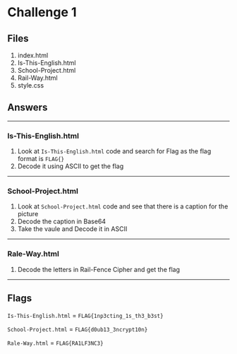 # Challenge 1


## Files
1. index.html
2. Is-This-English.html
3. School-Project.html
4. Rail-Way.html
5. style.css

## Answers

---
### Is-This-English.html

1. Look at `Is-This-English.html` code and search for Flag as the flag format is `FLAG{}`
2. Decode it using ASCII to get the flag

***
### School-Project.html

1. Look at `School-Project.html` code and see that there is a caption for the picture
2. Decode the caption in Base64 
3. Take the vaule and Decode it in ASCII

---
### Rale-Way.html

1. Decode the letters in Rail-Fence Cipher and get the flag

***


## Flags

`Is-This-English.html` = `FLAG{1np3cting_1s_th3_b3st}`

`School-Project.html` = `FLAG{d0ub13_3ncrypt10n}`

`Rale-Way.html` = `FLAG{RA1LF3NC3}`




